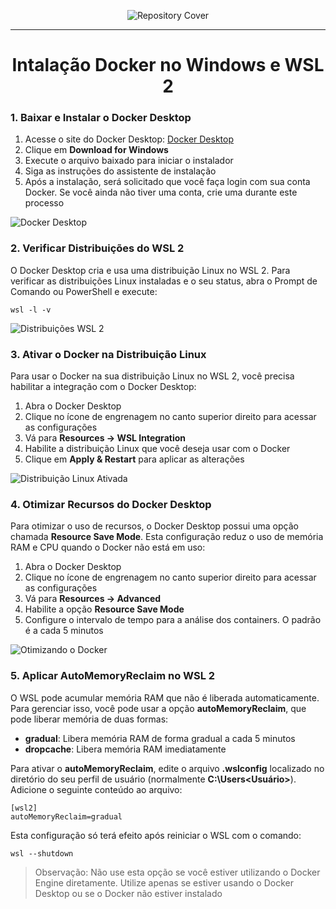 <p align="center">
  <img src="https://github.com/user-attachments/assets/17d5f693-cbef-441f-b12b-1d0c4b839f79" alt="Repository Cover">
</p>

<hr>

<h1 align="center"> Intalação Docker no Windows e WSL 2 </h1>

### 1. Baixar e Instalar o Docker Desktop

1. Acesse o site do Docker Desktop: [Docker Desktop](https://www.docker.com/products/docker-desktop/)
2. Clique em **Download for Windows**
3. Execute o arquivo baixado para iniciar o instalador
4. Siga as instruções do assistente de instalação
5. Após a instalação, será solicitado que você faça login com sua conta Docker. Se você ainda não tiver uma conta, crie uma durante este processo

![Docker Desktop](https://github.com/user-attachments/assets/98743c8f-c169-4cc0-a3f3-0111f6db4b90)

### 2. Verificar Distribuições do WSL 2

O Docker Desktop cria e usa uma distribuição Linux no WSL 2. Para verificar as distribuições Linux instaladas e o seu status, abra o Prompt de Comando ou PowerShell e execute:

```
wsl -l -v
```

![Distribuições WSL 2](https://github.com/user-attachments/assets/8c8c1124-22e2-479f-afa5-b3ffc20b4c53)

### 3. Ativar o Docker na Distribuição Linux

Para usar o Docker na sua distribuição Linux no WSL 2, você precisa habilitar a integração com o Docker Desktop:

1. Abra o Docker Desktop
2. Clique no ícone de engrenagem no canto superior direito para acessar as configurações
3. Vá para **Resources -> WSL Integration**
4. Habilite a distribuição Linux que você deseja usar com o Docker
5. Clique em **Apply & Restart** para aplicar as alterações

![Distribuição Linux Ativada](https://github.com/user-attachments/assets/7bb35fa1-f399-4164-8114-c4a483be2620)

### 4. Otimizar Recursos do Docker Desktop

Para otimizar o uso de recursos, o Docker Desktop possui uma opção chamada **Resource Save Mode**. Esta configuração reduz o uso de memória RAM e CPU quando o Docker não está em uso:

1. Abra o Docker Desktop
2. Clique no ícone de engrenagem no canto superior direito para acessar as configurações
3. Vá para **Resources -> Advanced**
4. Habilite a opção **Resource Save Mode**
5. Configure o intervalo de tempo para a análise dos containers. O padrão é a cada 5 minutos

![Otimizando o Docker](https://github.com/user-attachments/assets/b2d00207-ddd8-46ad-adab-6b3d0e9a1691)

### 5. Aplicar AutoMemoryReclaim no WSL 2

O WSL pode acumular memória RAM que não é liberada automaticamente. Para gerenciar isso, você pode usar a opção **autoMemoryReclaim**, que pode liberar memória de duas formas:

- **gradual**: Libera memória RAM de forma gradual a cada 5 minutos
- **dropcache**: Libera memória RAM imediatamente

Para ativar o **autoMemoryReclaim**, edite o arquivo **.wslconfig** localizado no diretório do seu perfil de usuário (normalmente **C:\Users\<Usuário>**). Adicione o seguinte conteúdo ao arquivo:

```
[wsl2]
autoMemoryReclaim=gradual
```

Esta configuração só terá efeito após reiniciar o WSL com o comando:

```
wsl --shutdown
```

> Observação: Não use esta opção se você estiver utilizando o Docker Engine diretamente. Utilize apenas se estiver usando o Docker Desktop ou se o Docker não estiver instalado
